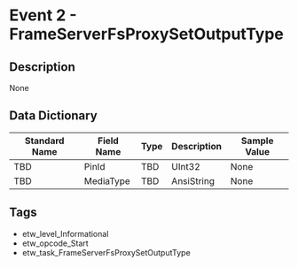# Event 2 - FrameServerFsProxySetOutputType

## Description
None

## Data Dictionary
|Standard Name|Field Name|Type|Description|Sample Value|
|---|---|---|---|---|
|TBD|PinId|TBD|UInt32|None|None|
|TBD|MediaType|TBD|AnsiString|None|None|

## Tags
* etw_level_Informational
* etw_opcode_Start
* etw_task_FrameServerFsProxySetOutputType